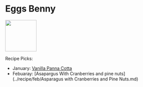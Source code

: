 # Eggs Benny

<img src="http://api.adorable.io/avatars/100/englishmuffin%40flavor.magazine" height="100" width="100" />

Recipe Picks:

- January: [Vanilla Panna Cotta](../recipe/jan/vanilla-panna-cotta.md)
- Febuaray: [Asapargus With Cranberries and pine nuts](../recipe/feb/Asparagus with Cranberries and Pine Nuts.md)
